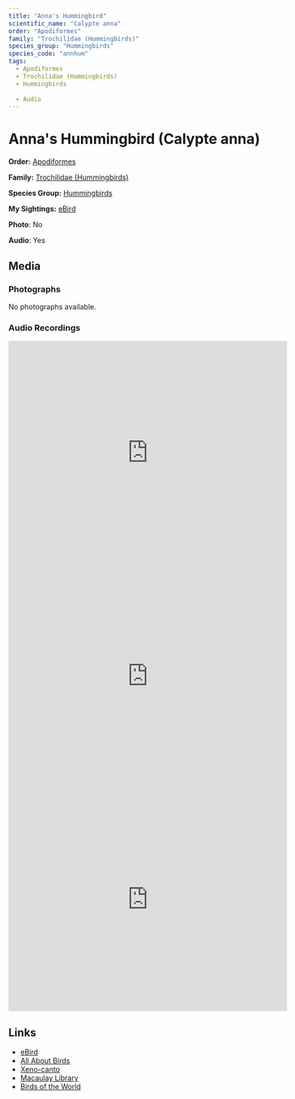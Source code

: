 ```yaml
---
title: "Anna's Hummingbird"
scientific_name: "Calypte anna"
order: "Apodiformes"
family: "Trochilidae (Hummingbirds)"
species_group: "Hummingbirds"
species_code: "annhum"
tags: 
  - Apodiformes
  - Trochilidae (Hummingbirds)
  - Hummingbirds
  
  - Audio
---
```


# Anna's Hummingbird (Calypte anna)

**Order:** [Apodiformes](/tags/apodiformes)

**Family:** [Trochilidae (Hummingbirds)](/tags/trochilidae-hummingbirds)

**Species Group:** [Hummingbirds](/tags/hummingbirds)

**My Sightings:** [eBird](https://ebird.org/lifelist?r=world&time=life&spp=annhum)

**Photo**: No 

**Audio**: Yes

## Media
### Photographs
No photographs available.

### Audio Recordings
<iframe src="https://macaulaylibrary.org/asset/626917191/embed" width="550" height="440" frameborder="0" allowfullscreen></iframe>
<iframe src="https://macaulaylibrary.org/asset/626843418/embed" width="550" height="440" frameborder="0" allowfullscreen></iframe>
<iframe src="https://macaulaylibrary.org/asset/626583047/embed" width="550" height="440" frameborder="0" allowfullscreen></iframe>

## Links
* [eBird](https://ebird.org/species/annhum) 
* [All About Birds](https://www.allaboutbirds.org/guide/annhum) 
* [Xeno-canto](https://www.xeno-canto.org/species/calypte-anna) 
* [Macaulay Library](https://search.macaulaylibrary.org/catalog?taxonCode=annhum&sort=rating_rank_desc)
* [Birds of the World](https://birdsoftheworld.org/bow/species/annhum)
